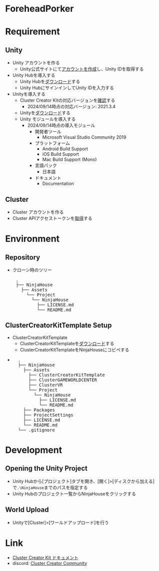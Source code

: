# ForeheadPorker

# Requirement
## Unity
  - Unity アカウントを作る
    - Unity公式サイトにて[アカウントを作成](https://unity.com/ja)し、Unity IDを取得する
  - Unity Hubを導入する
    - Unity Hubを[ダウンロード](https://unity.com/ja/download)する
    - Unity HubにサインインしてUnity IDを入力する
  - Unityを導入する
    - Cluster Creator Kitの対応バージョンを[確認](https://docs.cluster.mu/creatorkit/installation/install-unity/)する
      - 2024/09/14時点の対応バージョン: 2021.3.4
    - Unityを[ダウンロード](https://unity.com/releases/editor/archive)する
    - Unity モジュールを導入する
      - 2024/09/14時点の導入モジュール
        - 開発者ツール
          - Microsoft Visual Studio Community 2019
        - プラットフォーム
          - Android Build Support
          - iOS Build Support
          - Mac Build Support (Mono)
        - 言語パック
          - 日本語
        - ドキュメント
          - Documentation
## Cluster
  - Cluster アカウントを作る
  - Cluster APIアクセストークンを[取得](https://cluster.mu/account/tokens)する

# Environment
## Repository
- クローン時のツリー
<pre>
    .
    ├── NinjaHouse
      ├── Assets
        └── Project
          └── NinjaHouse
            ├── LICENSE.md
            └── README.md
</pre>

## ClusterCreatorKitTemplate Setup
- ClusterCreatorKitTemplate
  - ClusterCreatorKitTemplateを[ダウンロード](https://bit.ly/creator-kit-template)する
  - ClusterCreatorKitTemplateをNinjaHouseにコピペする
- <pre>
    .
    ├── NinjaHouse
      ├── Assets
        ├── ClusterCreatorKitTemplate
        ├── ClusterGAMEWORLDCENTER
        ├── ClusterVR
        └── Project
          └── NinjaHouse
            ├── LICENSE.md
            └── README.md
      ├── Packages
      ├── ProjectSettings
      ├── LICENSE.md
      └── README.md
    └── .gitignore
</pre>

# Development
## Opening the Unity Project
- Unity Hubから[プロジェクト]タブを開き、[開く]>[ディスクから加える]で`.\NinjaHouse`までのパスを指定する
- Unity Hubのプロジェクト一覧からNinjaHouseをクリックする

## World Upload
- Unityで[Cluster]>[ワールドアップロード]を行う
# Link
- [Cluster Creator Kit ドキュメント]( https://docs.cluster.mu/creatorkit/)
- discord: [Cluster Creator Community](https://discord.gg/AfwsEEX)